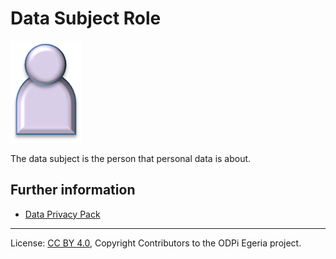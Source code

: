 <!-- SPDX-License-Identifier: CC-BY-4.0 -->
<!-- Copyright Contributors to the ODPi Egeria project. -->

# Data Subject Role

<!--![Icon](data-subject-role.png)-->
<img src="data-subject-role.png">

The data subject is the person that personal data is about.

## Further information

* [Data Privacy Pack](../../data-privacy-pack/README.md)



----
License: [CC BY 4.0](https://creativecommons.org/licenses/by/4.0/),
Copyright Contributors to the ODPi Egeria project.